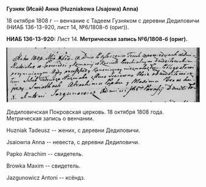 **Гузняк (Исай) Анна (Huzniakowa (Jsajowa) Anna)**

18 октября 1808 г -- венчание с Тадеем Гузняком с деревни Дедиловичи
(НИАБ 136-13-920, лист 14, №6/1808-б (ориг)).

**НИАБ 136-13-920:** Лист 14. **Метрическая запись №6/1808-б (ориг).**

![](./media/f251572756e2fd7833e09935d4d2d8d273ad3b69.png)

Дедиловичская Покровская церковь. 18 октября 1808 года. Метрическая
запись о венчании.

Huzniak Tadeusz -- жених, с деревни Дедиловичи.

Jsaiowna Anna -- невеста, с деревни Дедиловичи.

Papko Atrachim -- свидетель.

Browka Maxim -- свидетель.

Jazgunowicz Antoni -- ксёндз.
